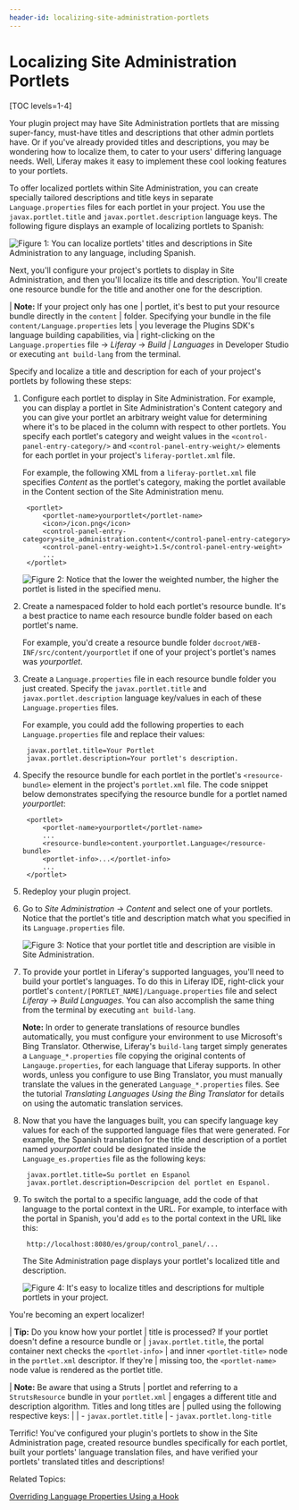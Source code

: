 ```yaml
---
header-id: localizing-site-administration-portlets
---
```


# Localizing Site Administration Portlets

[TOC levels=1-4]

<!-- The beginning and ending test portlets can be found at the following:
Begin: https://github.com/liferay/liferay-docs/tree/6.2.x/develop/tutorials/code/liferay-mvc/prefs/begin/event-listing-portlet
End: https://github.com/liferay/liferay-docs/tree/6.2.x/develop/tutorials/code/loc/loc-sa-port/end/event-listing-portlet
-->

Your plugin project may have Site Administration portlets that are missing
super-fancy, must-have titles and descriptions that other admin portlets have.
Or if you've already provided titles and descriptions, you may be wondering how
to localize them, to cater to your users' differing language needs. Well,
Liferay makes it easy to implement these cool looking features to your portlets. 

To offer localized portlets within Site Administration, you can create specially
tailored descriptions and title keys in separate `Language.properties` files for
each portlet in your project. You use the `javax.portlet.title` and
`javax.portlet.description` language keys. The following figure displays an
example of localizing portlets to Spanish: 

![Figure 1: You can localize portlets' titles and descriptions in Site Administration to any language, including Spanish.](../../images/portlet-title-and-description-es.png)

Next, you'll configure your project's portlets to display in Site
Administration, and then you'll localize its title and description. You'll
create one resource bundle for the title and another one for the description. 

| **Note:** If your project only has one
| portlet, it's best to put your resource bundle directly in the `content`
| folder. Specifying your bundle in the file `content/Language.properties` lets
| you leverage the Plugins SDK's language building capabilities, via
| right-clicking on the `Language.properties` file &rarr; *Liferay* &rarr; *Build
| Languages* in Developer Studio or executing `ant build-lang` from the terminal.

Specify and localize a title and description for each of your project's portlets
by following these steps: 

1. Configure each portlet to display in Site Administration. For example,
   you can display a portlet in  Site Administration's Content category and
   you can give your portlet an arbitrary weight value for determining where
   it's to be placed in the column with respect to other portlets. You specify
   each portlet's category and weight values in the
   `<control-panel-entry-category/>` and `<control-panel-entry-weight/>`
   elements for each portlet in your project's `liferay-portlet.xml` file. 

    For example, the following XML from a `liferay-portlet.xml` file specifies
    *Content* as the portlet's category, making the portlet available in the
    Content section of the Site Administration menu. 

		<portlet>
			<portlet-name>yourportlet</portlet-name>
			<icon>/icon.png</icon>
			<control-panel-entry-category>site_administration.content</control-panel-entry-category>
			<control-panel-entry-weight>1.5</control-panel-entry-weight>
			...
		</portlet>

    ![Figure 2: Notice that the lower the weighted number, the higher the portlet is listed in the specified menu.](../../images/new-portlet-in-site-admin.png)

2. Create a namespaced folder to hold each portlet's resource bundle. It's a
   best practice to name each resource bundle folder based on each portlet's
   name.

    For example, you'd create a resource bundle folder
    `docroot/WEB-INF/src/content/yourportlet` if one of your project's portlet's
    names was *yourportlet*. 

3. Create a `Language.properties` file in each resource bundle folder you just
   created. Specify the `javax.portlet.title` and `javax.portlet.description`
   language key/values in each of these `Language.properties` files. 

    For example, you could add the following properties to each 
    `Language.properties` file and replace their values: 

        javax.portlet.title=Your Portlet
        javax.portlet.description=Your portlet's description.

4. Specify the resource bundle for each portlet in the portlet's
   `<resource-bundle>` element in the project's `portlet.xml` file. The code
   snippet below demonstrates specifying the resource bundle for a portlet named
   *yourportlet*: 

        <portlet>
            <portlet-name>yourportlet</portlet-name>
            ...
            <resource-bundle>content.yourportlet.Language</resource-bundle>
            <portlet-info>...</portlet-info>
            ...
        </portlet>

5. Redeploy your plugin project.

6. Go to *Site Administration* &rarr; *Content* and select one of your portlets.
   Notice that the portlet's title and description match what you specified in
   its `Language.properties` file.

    ![Figure 3: Notice that your portlet title and description are visible in Site Administration.](../../images/portlet-title-and-description.png)

7. To provide your portlet in Liferay's supported languages, you'll need to
   build your portlet's languages. To do this in Liferay IDE, right-click your
   portlet's `content/[PORTLET_NAME]/Language.properties` file and select
   *Liferay* &rarr; *Build Languages*. You can also accomplish the same thing
   from the terminal by executing `ant build-lang`.

    **Note:** In order to generate translations of resource
    bundles automatically, you must configure your environment to use
    Microsoft's Bing Translator. Otherwise, Liferay's `build-lang` target simply
    generates a `Language_*.properties` file copying the original contents of
    `Langauge.properties`, for each language that Liferay supports. In other words,
    unless you configure to use Bing Translator, you must manually translate the
    values in the generated `Language_*.properties` files. See the tutorial *Translating
    Languages Using the Bing Translator* for details on using the automatic
    translation services. 

    <!-- TODO set Bing Translator tutorial reference as a link -->

8. Now that you have the languages built, you can specify language key values
   for each of the supported language files that were generated. For example,
   the Spanish translation for the title and description of a portlet named
   *yourportlet* could be designated inside the `Language_es.properties` file as
   the following keys: 

        javax.portlet.title=Su portlet en Espanol
        javax.portlet.description=Descripcion del portlet en Espanol.

9. To switch the portal to a specific language, add the code of that language to
   the portal context in the URL. For example, to interface with the portal in
   Spanish, you'd add `es` to the portal context in the URL like this: 

        http://localhost:8080/es/group/control_panel/...

    The Site Administration page displays your portlet's localized title
    and description.  

    ![Figure 4: It's easy to localize titles and descriptions for multiple portlets in your project.](../../images/portlet-title-and-description-es.png)

You're becoming an expert localizer!

| **Tip:** Do you know how your portlet
| title is processed? If your portlet doesn't define a resource bundle or
| `javax.portlet.title`, the portal container next checks the `<portlet-info>`
| and inner `<portlet-title>` node in the `portlet.xml` descriptor. If they're
| missing too, the `<portlet-name>` node value is rendered as the portlet title.

| **Note:** Be aware that using a Struts
| portlet and referring to a `StrutsResource` bundle in your `portlet.xml`
| engages a different title and description algorithm. Titles and long titles are
| pulled using the following respective keys:
| 
| - `javax.portlet.title`
| - `javax.portlet.long-title`

Terrific! You've configured your plugin's portlets to show in the Site
Administration page, created resource bundles specifically for each portlet,
built your portlets' language translation files, and have verified your
portlets' translated titles and descriptions! 

Related Topics:

[Overriding Language Properties Using a Hook](/docs/6-2/tutorials/-/knowledge_base/t/overriding-language-properties-using-a-hook)

